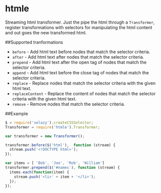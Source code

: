 htmle
=====

Streaming html transformer. Just the pipe the html through a `Transformer`, register transformations with selectors for manipulating the html content and out goes the new transformed html.

##Supported tranformations

 * `before` - Add html text before nodes that match the selector criteria.
 * `after` - Add html text after nodes that match the selector criteria.
 * `prepend` - Add html text after the open tag of nodes that match the selector criteria.
 * `append` - Add html text before the close tag of nodes that match the selector criteria.
 * `replace` - Replace nodes that match the selector criteria with the given html text.
 * `replaceContent` - Replace the content of nodes that match the selector criteria with the given html text.
 * `remove` - Remove nodes that match the selector criteria. 
 
##Example

```javascript
$ = require('selazy').createCSSSelector;
Transformer = require('htmle').Transformer;

var transformer = new Transformer();

transformer.before($('html'),  function (stream) {
  stream.push('<!DOCTYPE html>');
});

var items = [ 'Bob', 'Joe', 'Rob', 'William']
transformer.prepend($('#names'), function (stream) {
  items.each(function(item) {
    stream.push('<li>' + item + '</li>');
  });
});
```
